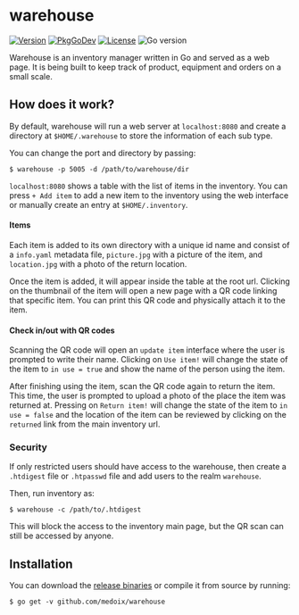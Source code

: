 # warehouse

[![Version](https://img.shields.io/github/v/tag/medoix/warehouse?sort=semver)](https://github.com/medoix/warehouse/releases)
[![PkgGoDev](https://pkg.go.dev/badge/github.com/medoix/warehouse)](https://pkg.go.dev/github.com/medoix/warehouse)
[![License](https://img.shields.io/github/license/medoix/warehouse)](https://github.com/medoix/warehouse/blob/master/LICENSE)
![Go version](https://img.shields.io/github/go-mod/go-version/medoix/warehouse)

Warehouse is an inventory manager written in Go and served as a web page. It is being
built to keep track of product, equipment and orders on a small scale.

## How does it work?

By default, warehouse will run a web server at `localhost:8080` and create a
directory at `$HOME/.warehouse` to store the information of each sub type.

You can change the port and directory by passing:
```
$ warehouse -p 5005 -d /path/to/warehouse/dir
```

`localhost:8080` shows a table with the list of items in the inventory. You can
press `+ Add item` to add a new item to the inventory using the web interface
or manually create an entry at `$HOME/.inventory`.

#### Items

Each item is added to its own directory with a unique id name and consist of a
`info.yaml` metadata file, `picture.jpg` with a picture of the item, and
`location.jpg` with a photo of the return location.

Once the item is added, it will appear inside the table at the root url.
Clicking on the thumbnail of the item will open a new page with a QR code
linking that specific item. You can print this QR code and physically attach it
to the item.

#### Check in/out with QR codes

Scanning the QR code will open an `update item` interface where the user is
prompted to write their name. Clicking on `Use item!` will change the state of
the item to `in use = true` and show the name of the person using the item.

After finishing using the item, scan the QR code again to return the item. This
time, the user is prompted to upload a photo of the place the item was returned
at. Pressing on `Return item!` will change the state of the item to `in use =
false` and the location of the item can be reviewed by clicking on the
`returned` link from the main inventory url.

### Security

If only restricted users should have access to the warehouse, then create a
`.htdigest` file or `.htpasswd` file and add users to the realm `warehouse`.

Then, run inventory as:
```
$ warehouse -c /path/to/.htdigest
```

This will block the access to the inventory main page, but the QR scan can
still be accessed by anyone.

## Installation

You can download the [release
binaries](https://github.com/medoix/warehouse/releases) or compile it from
source by running:
```
$ go get -v github.com/medoix/warehouse
```
